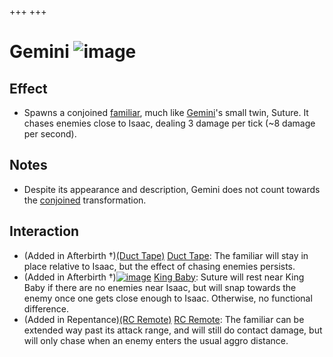 +++
+++

 # Gemini ![image](/image/Gemini_(Item).png) 


Effect
--------


* Spawns a conjoined [familiar](/wiki/Familiar "Familiar"), much like [Gemini](/wiki/Gemini "Gemini")'s small twin, Suture. It chases enemies close to Isaac, dealing 3 damage per tick (~8 damage per second).


Notes
-------


* Despite its appearance and description, Gemini does not count towards the [conjoined](/wiki/Conjoined "Conjoined") transformation.


Interaction
-------------


* (Added in Afterbirth †)[(Duct Tape)](/wiki/Duct_Tape "Duct Tape") [Duct Tape](/wiki/Duct_Tape "Duct Tape"): The familiar will stay in place relative to Isaac, but the effect of chasing enemies persists.
* (Added in Afterbirth †)[![image](/image/King_Baby.png)](/wiki/King_Baby "King Baby") [King Baby](/wiki/King_Baby "King Baby"): Suture will rest near King Baby if there are no enemies near Isaac, but will snap towards the enemy once one gets close enough to Isaac. Otherwise, no functional difference.
* (Added in Repentance)[(RC Remote)](/wiki/RC_Remote "RC Remote") [RC Remote](/wiki/RC_Remote "RC Remote"): The familiar can be extended way past its attack range, and will still do contact damage, but will only chase when an enemy enters the usual aggro distance.


